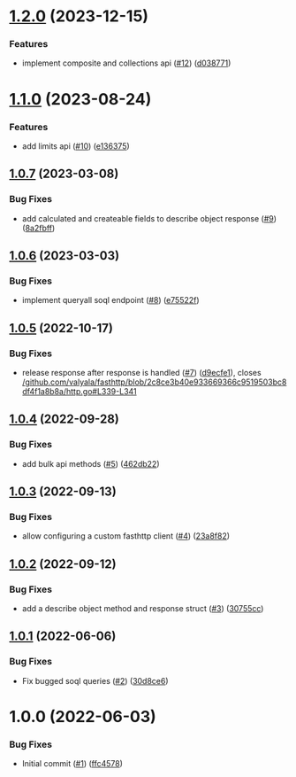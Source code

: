 # [1.2.0](https://github.com/catalystsquad/salesforce-utils/compare/v1.1.0...v1.2.0) (2023-12-15)


### Features

* implement composite and collections api ([#12](https://github.com/catalystsquad/salesforce-utils/issues/12)) ([d038771](https://github.com/catalystsquad/salesforce-utils/commit/d038771a16e82621abf3045da80cef3b456e5c80))

# [1.1.0](https://github.com/catalystsquad/salesforce-utils/compare/v1.0.7...v1.1.0) (2023-08-24)


### Features

* add limits api ([#10](https://github.com/catalystsquad/salesforce-utils/issues/10)) ([e136375](https://github.com/catalystsquad/salesforce-utils/commit/e136375ead885108e8efefcbf2146fcc42da2efb))

## [1.0.7](https://github.com/catalystsquad/salesforce-utils/compare/v1.0.6...v1.0.7) (2023-03-08)


### Bug Fixes

* add calculated and createable fields to describe object response ([#9](https://github.com/catalystsquad/salesforce-utils/issues/9)) ([8a2fbff](https://github.com/catalystsquad/salesforce-utils/commit/8a2fbff572603171061ce1ce45af04a57d2be577))

## [1.0.6](https://github.com/catalystsquad/salesforce-utils/compare/v1.0.5...v1.0.6) (2023-03-03)


### Bug Fixes

* implement queryall soql endpoint ([#8](https://github.com/catalystsquad/salesforce-utils/issues/8)) ([e75522f](https://github.com/catalystsquad/salesforce-utils/commit/e75522fecb3f6e0464a3865794c7ec4e459b81c5))

## [1.0.5](https://github.com/catalystsquad/salesforce-utils/compare/v1.0.4...v1.0.5) (2022-10-17)


### Bug Fixes

* release response after response is handled ([#7](https://github.com/catalystsquad/salesforce-utils/issues/7)) ([d9ecfe1](https://github.com/catalystsquad/salesforce-utils/commit/d9ecfe18362699fc28e0cbb46ab6f87d5d180841)), closes [/github.com/valyala/fasthttp/blob/2c8ce3b40e933669366c9519503bc8df4f1a8b8a/http.go#L339-L341](https://github.com//github.com/valyala/fasthttp/blob/2c8ce3b40e933669366c9519503bc8df4f1a8b8a/http.go/issues/L339-L341)

## [1.0.4](https://github.com/catalystsquad/salesforce-utils/compare/v1.0.3...v1.0.4) (2022-09-28)


### Bug Fixes

* add bulk api methods ([#5](https://github.com/catalystsquad/salesforce-utils/issues/5)) ([462db22](https://github.com/catalystsquad/salesforce-utils/commit/462db22d95d91b05837f100e594fcd3bfb41f84e))

## [1.0.3](https://github.com/catalystsquad/salesforce-utils/compare/v1.0.2...v1.0.3) (2022-09-13)


### Bug Fixes

* allow configuring a custom fasthttp client ([#4](https://github.com/catalystsquad/salesforce-utils/issues/4)) ([23a8f82](https://github.com/catalystsquad/salesforce-utils/commit/23a8f826f43b3af714453d3c037bc6d46dda26f7))

## [1.0.2](https://github.com/catalystsquad/salesforce-utils/compare/v1.0.1...v1.0.2) (2022-09-12)


### Bug Fixes

* add a describe object method and response struct ([#3](https://github.com/catalystsquad/salesforce-utils/issues/3)) ([30755cc](https://github.com/catalystsquad/salesforce-utils/commit/30755cc6c10ff655a2920e3e13cac23982551d0d))

## [1.0.1](https://github.com/catalystsquad/salesforce-utils/compare/v1.0.0...v1.0.1) (2022-06-06)


### Bug Fixes

* Fix bugged soql queries ([#2](https://github.com/catalystsquad/salesforce-utils/issues/2)) ([30d8ce6](https://github.com/catalystsquad/salesforce-utils/commit/30d8ce608ce4a4253806f6956d44197c3dc34c63))

# 1.0.0 (2022-06-03)


### Bug Fixes

* Initial commit ([#1](https://github.com/catalystsquad/salesforce-utils/issues/1)) ([ffc4578](https://github.com/catalystsquad/salesforce-utils/commit/ffc45786111974a8532cd2659d775f3143b3a0cb))
